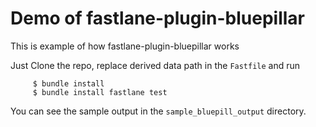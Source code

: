 # Demo of fastlane-plugin-bluepillar

This is example of how fastlane-plugin-bluepillar works

Just Clone the repo, replace derived data path in the `Fastfile`  and run

         $ bundle install
         $ bundle install fastlane test


You can see the sample output in the `sample_bluepill_output` directory.
